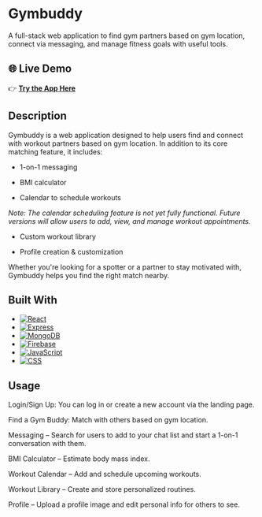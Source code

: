 # Gymbuddy
A full-stack web application to find gym partners based on gym location, connect via messaging, and manage fitness goals with useful tools.

## 🌐 Live Demo  
👉 **[Try the App Here](https://gymbuddy-d7838.web.app/)**

## Description
Gymbuddy is a web application designed to help users find and connect with workout partners based on gym location. In addition to its core matching feature, it includes:

- 1-on-1 messaging

- BMI calculator

- Calendar to schedule workouts

*Note: The calendar scheduling feature is not yet fully functional. Future versions will allow users to add, view, and manage workout appointments.*

- Custom workout library

- Profile creation & customization

Whether you're looking for a spotter or a partner to stay motivated with, Gymbuddy helps you find the right match nearby.

## Built With
- [![React](https://img.shields.io/badge/React-18.2.0-blue)](https://reactjs.org/)
- [![Express](https://img.shields.io/badge/Express-4.18.2-lightgrey)](https://expressjs.com/)
- [![MongoDB](https://img.shields.io/badge/MongoDB-6.0-green)](https://www.mongodb.com/)
- [![Firebase](https://img.shields.io/badge/Firebase-9.6.1-orange)](https://firebase.google.com/)
- [![JavaScript](https://img.shields.io/badge/JavaScript-ES6-yellow)](https://www.javascript.com/)
- [![CSS](https://img.shields.io/badge/CSS-3-blue)](https://developer.mozilla.org/en-US/docs/Web/CSS)

## Usage
Login/Sign Up: You can log in or create a new account via the landing page.  

Find a Gym Buddy: Match with others based on gym location.

Messaging – Search for users to add to your chat list and start a 1-on-1 conversation with them.

BMI Calculator – Estimate body mass index.

Workout Calendar – Add and schedule upcoming workouts.

Workout Library – Create and store personalized routines.

Profile – Upload a profile image and edit personal info for others to see.

